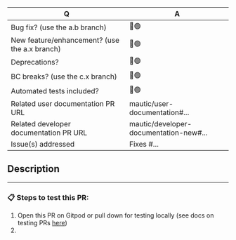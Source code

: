 <!-- ## Which branch should I use for my PR?

Assuming that:

a = current major release
b = current minor release
c = future major release

* a.x for any features and enhancements (e.g. 5.x)
* a.b for any bug fixes (e.g. 4.4, 5.1)
* c.x for any features, enhancements or bug fixes with backward compatibility breaking changes (e.g. 5.x) -->

| Q                                      | A
| -------------------------------------- | ---
| Bug fix? (use the a.b branch)          | 🔴🟢 <!-- Use emojis to indicate positive (green) or negative (red) for each item in the table. -->
| New feature/enhancement? (use the a.x branch)      | 🔴🟢
| Deprecations?                          | 🔴🟢
| BC breaks? (use the c.x branch)        | 🔴🟢
| Automated tests included?              | 🔴🟢 <!-- All PRs must maintain or improve code coverage -->
| Related user documentation PR URL      | mautic/user-documentation#... <!-- required for new features -->
| Related developer documentation PR URL | mautic/developer-documentation-new#... <!-- required for developer-facing changes -->
| Issue(s) addressed                     | Fixes #... <!-- prefix each issue number with "Fixes #", no need to create an issue if none exists, explain below instead -->

<!--
Additionally (see https://contribute.mautic.org/contributing-to-mautic/developer/code/pull-requests#work-on-your-pull-request):
 - Always add tests and ensure they pass.
 - Bug fixes must be submitted against the lowest maintained branch where they apply
   (lowest branches are regularly merged to upper ones so they get the fixes too.)
 - Features and deprecations must be submitted against the "4.x" branch.
-->

## Description



<!--
Please write a short README for your feature/bugfix. This will help people understand your PR and what it aims to do. If you are fixing a bug and if there is no linked issue already, please provide steps to reproduce the issue here.
-->
<!-- Remove HTML comment markup below to use the table for screenshots when relevant. -->
<!--
| Before                                 | After
| -------------------------------------- | ---
|                                        | 
-->


---
### 📋 Steps to test this PR:

<!--
This part is crucial. Take the time to write very clear, annotated and step by step test instructions, because testers may not be developers.
-->
1. Open this PR on Gitpod or pull down for testing locally (see docs on testing PRs [here](https://contribute.mautic.org/contributing-to-mautic/tester))
2. 

<!--
If you have any deprecations and backwards compatibility breaks, list them here along with the new alternative.
-->